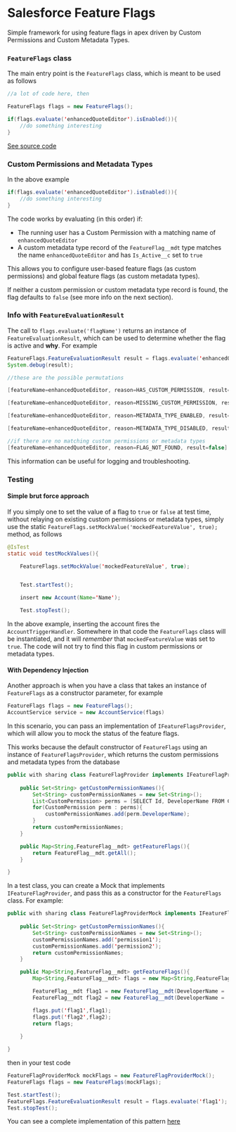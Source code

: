 # Salesforce Feature Flags

Simple framework for using feature flags in apex driven by Custom Permissions and Custom Metadata Types. 

### `FeatureFlags` class

The main entry point is the `FeatureFlags` class, which is meant to be used as follows

```java
//a lot of code here, then

FeatureFlags flags = new FeatureFlags();

if(flags.evaluate('enhancedQuoteEditor').isEnabled()){
    //do something interesting
}
```

[See source code](https://github.com/pgonzaleznetwork/salesforce-feature-flags/blob/main/force-app/main/default/classes/FeatureFlags.cls)

### Custom Permissions and Metadata Types

In the above example

```java
if(flags.evaluate('enhancedQuoteEditor').isEnabled()){
    //do something interesting
}
```

The code works by evaluating (in this order) if:

- The running user has a Custom Permission with a matching name of `enhancedQuoteEditor`
- A custom metadata type record of the `FeatureFlag__mdt` type matches the name `enhancedQuoteEditor` and has `Is_Active__c` set to `true`

This allows you to configure user-based feature flags (as custom permissions) and global feature flags (as custom metadata types).

If neither a custom permission or custom metadata type record is found, the flag defaults to `false` (see more info on the next section).

### Info with `FeatureEvaluationResult`

The call to `flags.evaluate('flagName')` returns an instance of `FeatureEvaluationResult`, which can be used to determine whether the flag is active and **why**. For example

```java
FeatureFlags.FeatureEvaluationResult result = flags.evaluate('enhancedQuoteEditor');
System.debug(result);

//these are the possible permutations

[featureName=enhancedQuoteEditor, reason=HAS_CUSTOM_PERMISSION, result=true]

[featureName=enhancedQuoteEditor, reason=MISSING_CUSTOM_PERMISSION, result=false]

[featureName=enhancedQuoteEditor, reason=METADATA_TYPE_ENABLED, result=true]

[featureName=enhancedQuoteEditor, reason=METADATA_TYPE_DISABLED, result=false]

//if there are no matching custom permissions or metadata types
[featureName=enhancedQuoteEditor, reason=FLAG_NOT_FOUND, result=false]
```

This information can be useful for logging and troubleshooting. 

### Testing

#### Simple brut force approach

If you simply one to set the value of a flag to `true` or `false` at test time, without relaying on existing custom permissions or metadata types, simply use the static `FeatureFlags.setMockValue('mockedFeatureValue', true);` method, as follows

```java
@IsTest 
static void testMockValues(){

    FeatureFlags.setMockValue('mockedFeatureValue', true);


    Test.startTest();

    insert new Account(Name='Name');

    Test.stopTest();
```

In the above example, inserting the account fires the `AccountTriggerHandler`. Somewhere in that code the `FeatureFlags` class will be instantiated, and it will *remember* that `mockedFeatureValue` was set to `true`. The code will not try to find this flag in custom permissions or metadata types. 

#### With Dependency Injection

Another approach is when you have a class that takes an instance of `FeatureFlags` as a constructor parameter, for example

```java
FeatureFlags flags = new FeatureFlags();
AccountService service = new AccountService(flags)
```

In this scenario, you can pass an implementation of `IFeatureFlagsProvider`, which will allow you to mock the status of the feature flags.

This works because the default constructor of `FeatureFlags` using an instance of `FeatureFlagsProvider`, which returns the custom permissions and metadata types from the database

```java
public with sharing class FeatureFlagProvider implements IFeatureFlagProvider {
    
    public Set<String> getCustomPermissionNames(){
        Set<String> customPermissionNames = new Set<String>();
        List<CustomPermission> perms = [SELECT Id, DeveloperName FROM CustomPermission];
        for(CustomPermission perm : perms){
            customPermissionNames.add(perm.DeveloperName);
        }
        return customPermissionNames;
    }

    public Map<String,FeatureFlag__mdt> getFeatureFlags(){
        return FeatureFlag__mdt.getAll();
    }

}
```

In a test class, you can create a Mock that implements `IFeatureFlagProvider`, and pass this as a constructor for the `FeatureFlags` class. For example:

```java
public with sharing class FeatureFlagProviderMock implements IFeatureFlagProvider {
    
    public Set<String> getCustomPermissionNames(){
        Set<String> customPermissionNames = new Set<String>();
        customPermissionNames.add('permission1');
        customPermissionNames.add('permission2');
        return customPermissionNames;
    }

    public Map<String,FeatureFlag__mdt> getFeatureFlags(){
        Map<String,FeatureFlag__mdt> flags = new Map<String,FeatureFlag__mdt>();

        FeatureFlag__mdt flag1 = new FeatureFlag__mdt(DeveloperName = 'flag1', Is_Active__c = true);
        FeatureFlag__mdt flag2 = new FeatureFlag__mdt(DeveloperName = 'flag2', Is_Active__c = false);

        flags.put('flag1',flag1);
        flags.put('flag2',flag2);
        return flags;
        
    }

}
```

then in your test code

```java
FeatureFlagProviderMock mockFlags = new FeatureFlagProviderMock();
FeatureFlags flags = new FeatureFlags(mockFlags);

Test.startTest();
FeatureFlags.FeatureEvaluationResult result = flags.evaluate('flag1');
Test.stopTest();
```
You can see a complete implementation of this pattern [here](https://github.com/pgonzaleznetwork/salesforce-feature-flags/blob/main/force-app/main/default/classes/FeatureFlagsTests.cls)
